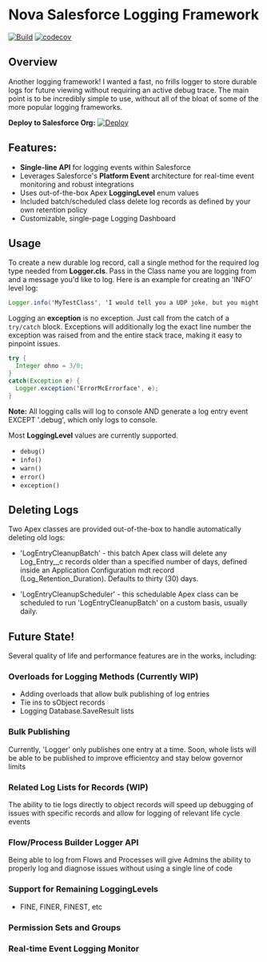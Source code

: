 # Nova Salesforce Logging Framework
[![Build](https://github.com/SeeSharpist/Nova-Salesforce-Logger/actions/workflows/build.yml/badge.svg)](https://github.com/SeeSharpist/Nova-Salesforce-Logger/actions/workflows/build.yml)
[![codecov](https://codecov.io/gh/SeeSharpist/Nova-Salesforce-Logger/branch/main/graph/badge.svg?token=4EJQHWO065)](https://codecov.io/gh/SeeSharpist/Nova-Salesforce-Logger)

## Overview

Another logging framework! I wanted a fast, no frills logger to store durable logs for future viewing without requiring an active debug trace. The main point is to be incredibly simple to use, without all of the bloat of some of the more popular logging frameworks.   

**Deploy to Salesforce Org:**
[![Deploy](https://raw.githubusercontent.com/afawcett/githubsfdeploy/master/deploy.png)](https://githubsfdeploy.herokuapp.com/?owner=seesharpist&repo=Nova-Salesforce-Logger&ref=main)

## Features: ##
 - **Single-line API** for logging events within Salesforce
 - Leverages Salesforce's **Platform Event** architecture for real-time event monitoring and robust integrations 
 - Uses out-of-the-box Apex **LoggingLevel** enum values
 - Included batch/scheduled class delete log records as defined by your own retention policy
 - Customizable, single-page Logging Dashboard  


## Usage
To create a new durable log record, call a single method for the required log type needed from **Logger.cls**. Pass in the Class name you are logging from and a message you'd like to log. Here is an example for creating an 'INFO' level log:

```java
Logger.info('MyTestClass', 'I would tell you a UDP joke, but you might not get it.');
```
Logging an **exception** is no exception. Just call from the catch of a `try/catch` block. Exceptions will additionally log the exact line number the exception was raised from and the entire stack trace, making it easy to pinpoint issues.

```java
try {
  Integer ohno = 3/0;
}
catch(Exception e) {
  Logger.exception('ErrorMcErrorface', e);
}
```
**Note:** All logging calls will log to console AND generate a log entry event EXCEPT '.debug', which only logs to console.

Most **LoggingLevel** values are currently supported.
* `debug()`
* `info()`
* `warn()`
* `error()`
* `exception()`

## Deleting Logs
Two Apex classes are provided out-of-the-box to handle automatically deleting old logs:

 - 'LogEntryCleanupBatch' - this batch Apex class will delete any Log_Entry__c records older than a specified number of days, defined inside an Application Configuration mdt record (Log_Retention_Duration). Defaults to thirty (30) days.

 - 'LogEntryCleanupScheduler' - this schedulable Apex class can be scheduled to run 'LogEntryCleanupBatch' on a custom basis, usually daily.


## Future State!

Several quality of life and performance features are in the works, including:

### Overloads for Logging Methods (Currently WIP)

- Adding overloads that allow bulk publishing of log entries
- Tie ins to sObject records
- Logging Database.SaveResult lists

### Bulk Publishing
Currently, 'Logger' only publishes one entry at a time. Soon, whole lists will be able to be published to improve efficientcy and stay below governor limits

### Related Log Lists for Records (WIP)
The ability to tie logs directly to object records will speed up debugging of issues with specific records and allow for logging of relevant life cycle events

### Flow/Process Builder Logger API
Being able to log from Flows and Processes will give Admins the ability to properly log and diagnose issues without using a single line of code

### Support for Remaining LoggingLevels
 - FINE, FINER, FINEST, etc

### Permission Sets and Groups

### Real-time Event Logging Monitor